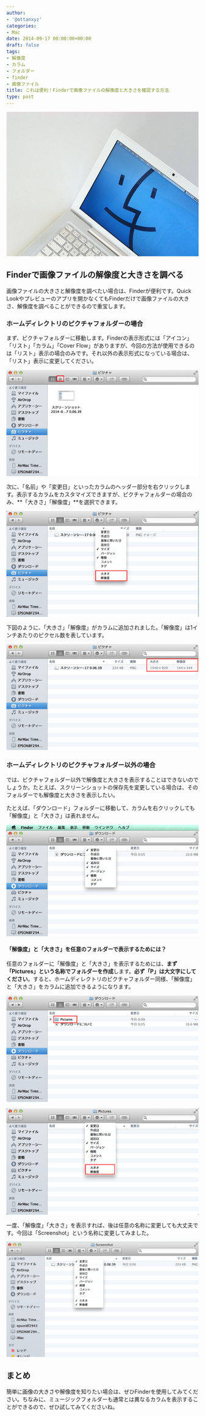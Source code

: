 ```yaml
---
author:
- '@ottanxyz'
categories:
- Mac
date: 2014-09-17 00:00:00+00:00
draft: false
tags:
- 解像度
- カラム
- フォルダー
- finder
- 画像ファイル
title: これは便利！Finderで画像ファイルの解像度と大きさを確認する方法
type: post
---
```


![](140917-5419443b551f6.jpg)

## Finderで画像ファイルの解像度と大きさを調べる

画像ファイルの大きさと解像度を調べたい場合は、Finderが便利です。Quick Lookやプレビューのアプリを開かなくてもFinderだけで画像ファイルの大きさ、解像度を調べることができるので重宝します。

### ホームディレクトリのピクチャフォルダーの場合

まず、ピクチャフォルダーに移動します。Finderの表示形式には「アイコン」「リスト」「カラム」「Cover Flow」がありますが、今回の方法が使用できるのは「リスト」表示の場合のみです。それ以外の表示形式になっている場合は、「リスト」表示に変更してください。

![](140916-541855e58b2f0.png)

次に、「名前」や「変更日」といったカラムのヘッダー部分を右クリックします。表示するカラムをカスタマイズできますが、ピクチャフォルダーの場合のみ、**「大きさ」「解像度」**を選択できます。

![](140916-541855e927d4b.png)

下図のように、「大きさ」「解像度」がカラムに追加されました。「解像度」は1インチあたりのピクセル数を表しています。

![](140916-541855eaad22f.png)

### ホームディレクトリのピクチャフォルダー以外の場合

では、ピクチャフォルダー以外で解像度と大きさを表示することはできないのでしょうか。たとえば、スクリーンショットの保存先を変更している場合は、そのフォルダーでも解像度と大きさを表示したい。

たとえば、「ダウンロード」フォルダーに移動して、カラムを右クリックしても「解像度」と「大きさ」は表れません。

![](140916-541855ec40fc3.png)

#### 「解像度」と「大きさ」を任意のフォルダーで表示するためには？

任意のフォルダーに「解像度」と「大きさ」を表示するためには、**まず「Pictures」という名称でフォルダーを作成**します。**必ず「P」は大文字にしてください**。すると、ホームディレクトリのピクチャフォルダー同様、「解像度」と「大きさ」をカラムに追加できるようになります。

![](140916-541855edf23ca.png)

![](140916-541855ef7b1a4.png)

一度、「解像度」「大きさ」を表示すれば、後は任意の名称に変更しても大丈夫です。今回は「Screenshot」という名称に変更してみました。

![](140916-541855f11aea8.png)

## まとめ

簡単に画像の大きさや解像度を知りたい場合は、ぜひFinderを使用してみてください。ちなみに、ミュージックフォルダーも通常とは異なるカラムを表示することができるので、ぜひ試してみてくださいね。
